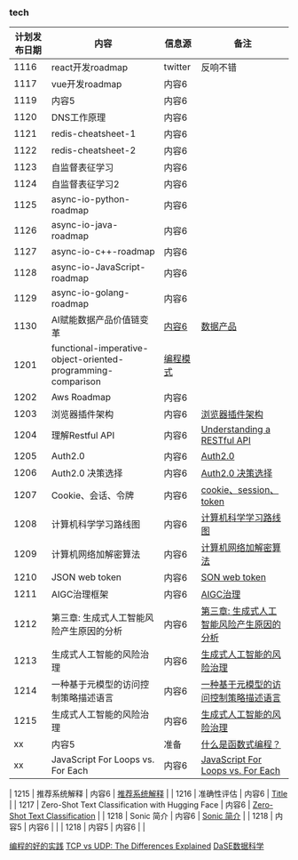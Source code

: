 ### tech

| 计划发布日期 | 内容 | 信息源 |备注|
|---------|---------|---------|-|
| 1116   | react开发roadmap   |   twitter |  反响不错|
| 1117   | vue开发roadmap   | 内容6   |  |
| 1119   | 内容5   | 内容6   |  |
| 1120   | DNS工作原理   | 内容6   |  |
| 1121   | redis-cheatsheet-1   | 内容6   |  |
| 1122   | redis-cheatsheet-2  | 内容6   |  |
| 1123   | 自监督表征学习  | 内容6   |  |
| 1124   | 自监督表征学习2  | 内容6   |  |
| 1125   | async-io-python-roadmap  | 内容6   |  |
| 1126   | async-io-java-roadmap  | 内容6   |  |
| 1127   | async-io-c++-roadmap  | 内容6   |  |
| 1128   | async-io-JavaScript-roadmap  | 内容6   |  |
| 1129   | async-io-golang-roadmap  | 内容6   |  |
| 1130   | AI赋能数据产品价值链变革  | [内容6](https://medium.com/@kyyberi/unlocking-the-future-of-data-products-business-focused-ai-agents-team-99cbfac8fa7a)   | [数据产品](https://waytoagi.feishu.cn/wiki/DaUTwIF1aiMPXlkAZsNcPJJgnsg?table=ldxC51iXCYvGX8D1) |
| 1201   | functional-imperative-object-oriented-programming-comparison  | [编程模式](https://www.digitalocean.com/community/tutorials/functional-imperative-object-oriented-programming-comparison)   |  
| 1202   | Aws Roadmap   | 内容6   |  |
| 1203   | 浏览器插件架构  | 内容6   | [浏览器插件架构](https://medium.com/@yoshi2586/architecture-of-chrome-extension-9188c026c069)|
| 1204   | 理解Restful API  | 内容6   | [Understanding a RESTful API](https://freedium.cfd/136f52b17975)|
| 1205   | Auth2.0   | 内容6   | [Auth2.0](https://freedium.cfd/https://medium.com/geekculture/oauth2-0-b763f865995) |
| 1206   | Auth2.0 决策选择   | 内容6   |[Auth2.0 决策选择](https://www.digitalocean.com/community/tutorials/an-introduction-to-oauth-2)  |
| 1207   |  Cookie、会话、令牌   | 内容6   | [cookie、session、token](https://freedium.cfd/https://medium.com/geekculture/cookies-session-token-d9f068cccdc6) |
| 1208   | 计算机科学学习路线图   | 内容6   | [计算机科学学习路线图](https://roadmap.sh/computer-science)|
| 1209   | 计算机网络加解密算法   | 内容6   | [计算机网络加解密算法](https://freedium.cfd/https://medium.com/thedevproject/computer-network-encryption-decryption-algorithm-5281f03e512c) |
| 1210   | JSON web token   | 内容6   |  [SON web token](https://freedium.cfd/https://medium.com/thedevproject/json-web-token-9bd75630b06a)|
| 1211   | AIGC治理框架   | 内容6   | [AIGC治理](https://mp.weixin.qq.com/s?__biz=Mzg4MTY2MzUyNA==&mid=2247569511&idx=2&sn=f3c164c3b6721c9857441b683f468bc7&chksm=cf611b2cf816923a09280dcb02f3e44e059db4423760f2bed7cdb2cfaed9fab6491e44a28829&scene=178&cur_album_id=3187743423251611652#rd) |
| 1212   | 第三章: 生成式人工智能风险产生原因的分析   | 内容6   | [第三章: 生成式人工智能风险产生原因的分析](https://mp.weixin.qq.com/s?__biz=Mzg4MTY2MzUyNA==&mid=2247571802&idx=2&sn=2a9103efff5c6dfdfee8d1650d03c21d&chksm=cf611211f8169b079b8c331c1e71610b32e26c11b7310f456fb8419e2e15e7e904283c051467&scene=178&cur_album_id=3187743423251611652#rd) |
| 1213   | 生成式人工智能的风险治理   | 内容6   |[生成式人工智能的风险治理](https://mp.weixin.qq.com/s?__biz=Mzg4MTY2MzUyNA==&mid=2247572197&idx=1&sn=d2d9769a3579c5c893228f645128085f&chksm=cf6111aef81698b8f965f479b84a5185e86a4c0ea33624628900550fbe2adac45354bc47be4e&scene=178&cur_album_id=3187743423251611652#rd)  |
| 1214   | 一种基于元模型的访问控制策略描述语言   | 内容6   | [一种基于元模型的访问控制策略描述语言](https://www.jos.org.cn/html/2020/2/5624.htm) |
| 1215   | 生成式人工智能的风险治理   | 内容6   |[生成式人工智能的风险治理](https://mp.weixin.qq.com/s?__biz=Mzg4MTY2MzUyNA==&mid=2247572197&idx=1&sn=d2d9769a3579c5c893228f645128085f&chksm=cf6111aef81698b8f965f479b84a5185e86a4c0ea33624628900550fbe2adac45354bc47be4e&scene=178&cur_album_id=3187743423251611652#rd)  |
| xx   | 内容5   | 准备   |  [什么是函数式编程？](https://freedium.cfd/https://javascript.plainenglish.io/what-is-functional-programming-29fb5bbe8dd8)|
| xx   | JavaScript For Loops vs. For Each   | 内容6   |  [JavaScript For Loops vs. For Each](https://freedium.cfd/39a1378f14d7)|

| 1215   | 推荐系统解释   | 内容6   | [推荐系统解释](https://freedium.cfd/a42fc60591ed) |
| 1216   | 准确性评估   | 内容6   | [Title](https://freedium.cfd/1e1f5aca182f) |
| 1217   | Zero-Shot Text Classification with Hugging Face   | 内容6   | [Zero-Shot Text Classification](https://freedium.cfd/7f533ba83cd6) |
| 1218   | Sonic 简介   | 内容6   | [Sonic 简介](https://github.com/bytedance/sonic/blob/main/docs/INTRODUCTION_ZH_CN.md) |
| 1218   | 内容5   | 内容6   |  |
| 1218   | 内容5   | 内容6   |  |

[编程的好的实践](https://medium.com/@alexzelinsky124/list/programming-best-practices-09ef36a59165)
[TCP vs UDP: The Differences Explained](https://levelup.gitconnected.com/tcp-vs-udp-the-differences-explained-c2b9a88017d9)
[DaSE数据科学](https://github.com/will-ww/IntroDaSE/blob/master/PPT/00%20%E8%AF%BE%E7%A8%8B%E4%BB%8B%E7%BB%8D.pptx)